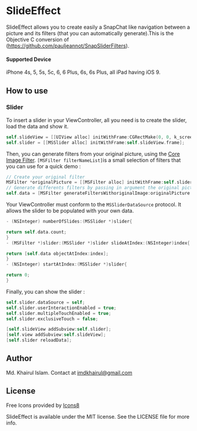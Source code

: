 # SlideEffect

SlideEffect allows you to create easily a SnapChat like navigation between a picture and its filters (that you can automatically generate).This is the Objective C conversion of (https://github.com/pauljeannot/SnapSliderFilters).

#### Supported Device

iPhone 4s, 5, 5s, 5c, 6, 6 Plus, 6s, 6s Plus, all iPad having iOS 9.

## How to use

### Slider

To insert a slider in your ViewController, all you need is to create the slider, load the data and show it.

```swift
self.slideView = [[UIView alloc] initWithFrame:CGRectMake(0, 0, k_screen_width, k_screen_heigtht)];
self.slider = [[MSSlider alloc] initWithFrame:self.slideView.frame];
```

Then, you can generate filters from your original picture, using the [Core Image Filter](https://developer.apple.com/library/mac/documentation/GraphicsImaging/Reference/CoreImageFilterReference/). `[MSFilter filterNameList]`is a small selection of filters that you can use for a quick demo :
```swift 
// Create your original filter
MSFilter *originalPicture = [[MSFilter alloc] initWithFrame:self.slider.frame withImage:image withContentMode:UIViewContentModeScaleToFill];
// Generate differents filters by passing in argument the original picture and an array of filter's name
self.data = [MSFilter generateFiltersWithoriginalImage:originalPicture withFilters:[MSFilter filterNameList]];
```

Your ViewController must conform to the `MSSliderDataSource` protocol. It allows the slider to be populated with your own data.

```swift
- (NSInteger) numberOfSlides:(MSSlider *)slider{

return self.data.count;
}
- (MSFilter *)slider:(MSSlider *)slider slideAtIndex:(NSInteger)index{

return [self.data objectAtIndex:index];
}
- (NSInteger) startAtIndex:(MSSlider *)slider{

return 0;
}
```

Finally, you can show the slider :

```swift 
self.slider.dataSource = self;
self.slider.userInteractionEnabled = true;
self.slider.multipleTouchEnabled = true;
self.slider.exclusiveTouch = false;

[self.slideView addSubview:self.slider];
[self.view addSubview:self.slideView];
[self.slider reloadData];

```
## Author

Md. Khairul Islam.
Contact at imdkhairul@gmail.com

## License

Free Icons provided by [Icons8](https://icons8.com)

SlideEffect is available under the MIT license. See the LICENSE file for more info.
